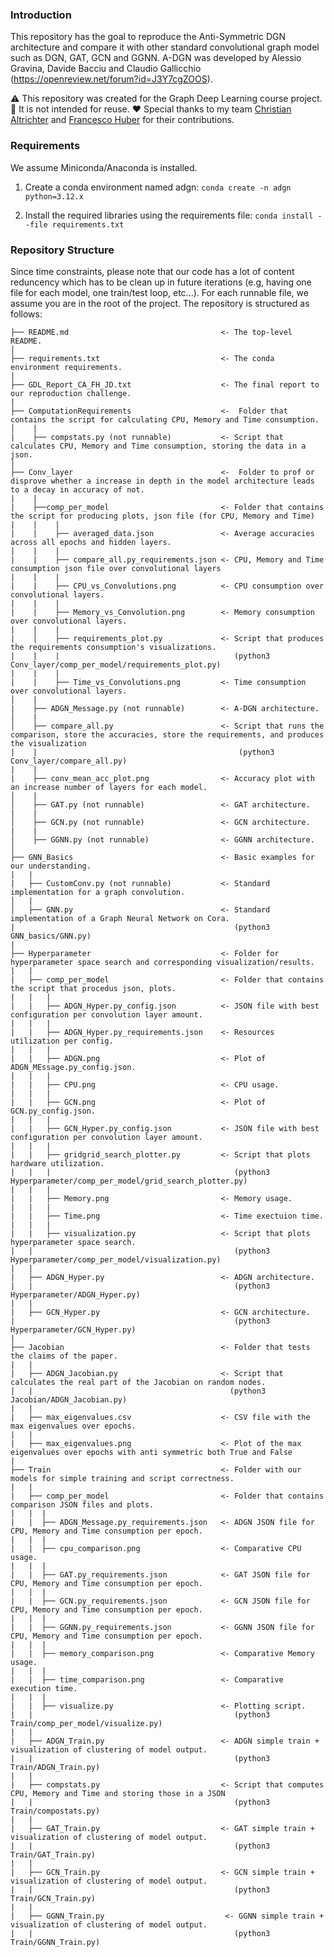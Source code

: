 ### Introduction
This repository has the goal to reproduce the Anti-Symmetric DGN architecture and compare it with other standard convolutional graph model such as DGN, GAT, GCN and GGNN. A-DGN was developed by Alessio Gravina, Davide Bacciu and Claudio Gallicchio (https://openreview.net/forum?id=J3Y7cgZOOS).

:warning: This repository was created for the Graph Deep Learning course project. 
:no_entry_sign: It is not intended for reuse. 
:heart: Special thanks to my team [Christian Altrichter](https://github.com/Altricch) and [Francesco Huber](https://github.com/Frakk0) for their contributions.


### Requirements
We assume Miniconda/Anaconda is installed. 

1. Create a conda environment named adgn:
    `conda create -n adgn python=3.12.x`

2. Install the required libraries using the requirements file:
    `conda install --file requirements.txt`

### Repository Structure
Since time constraints, please note that our code has a lot of content reduncency which has to be clean up in future iterations (e.g, having one file for each model, one train/test loop, etc...).
For each runnable file, we assume you are in the root of the project.
The repository is structured as follows:

    ├── README.md                                  <- The top-level README.
    │
    ├── requirements.txt                           <- The conda environment requirements.
    |
    ├── GDL_Report_CA_FH_JD.txt                    <- The final report to our reproduction challenge.
    |
    ├── ComputationRequirements                    <-  Folder that contains the script for calculating CPU, Memory and Time consumption.
    │    |
    |    ├── compstats.py (not runnable)           <- Script that calculates CPU, Memory and Time consumption, storing the data in a json.
    │
    ├── Conv_layer                                 <-  Folder to prof or disprove whether a increase in depth in the model architecture leads to a decay in accuracy of not.
    |    |
    |    ├──comp_per_model                         <- Folder that contains the script for producing plots, json file (for CPU, Memory and Time)
    |    |    |
    |    |    ├── averaged_data.json               <- Average accuracies across all epochs and hidden layers.
    |    |    |
    |    |    ├── compare_all.py_requirements.json <- CPU, Memory and Time consumption json file over convolutional layers
    |    |    |
    |    |    ├── CPU_vs_Convolutions.png          <- CPU consumption over convolutional layers.
    |    |    |
    |    |    ├── Memory_vs_Convolution.png        <- Memory consumption over convolutional layers.
    |    |    |
    |    │    ├── requirements_plot.py             <- Script that produces the requirements consumption's visualizations.
    |    |    |                                       (python3 Conv_layer/comp_per_model/requirements_plot.py)             
    |    |    |
    |    |    ├── Time_vs_Convolutions.png         <- Time consumption over convolutional layers.
    │    |
    |    ├── ADGN_Message.py (not runnable)        <- A-DGN architecture.
    │    |
    │    ├── compare_all.py                        <- Script that runs the comparison, store the accuracies, store the requirements, and produces the visualization 
    |    |                                             (python3 Conv_layer/compare_all.py)
    |    |
    |    ├── conv_mean_acc_plot.png                <- Accuracy plot with an increase number of layers for each model.
    │    |
    │    ├── GAT.py (not runnable)                 <- GAT architecture.
    |    |
    │    ├── GCN.py (not runnable)                 <- GCN architecture.
    |    |
    │    ├── GGNN.py (not runnable)                <- GGNN architecture.
    │    
    ├── GNN_Basics                                 <- Basic examples for our understanding.
    |   |
    |   ├── CustomConv.py (not runnable)           <- Standard implementation for a graph convolution.
    │   |
    │   ├── GNN.py                                 <- Standard implementation of a Graph Neural Network on Cora.
    |                                                 (python3 GNN_basics/GNN.py)
    |   
    ├── Hyperparameter                             <- Folder for hyperparameter space search and corresponding visualization/results.
    |   |
    |   ├── comp_per_model                         <- Folder that contains the script that procedus json, plots.
    |   |   |
    |   |   ├── ADGN_Hyper.py_config.json          <- JSON file with best configuration per convolution layer amount.
    |   |   |
    |   |   ├── ADGN_Hyper.py_requirements.json    <- Resources utilization per config.
    |   |   |
    |   |   ├── ADGN.png                           <- Plot of ADGN_MEssage.py_config.json.
    |   |   |
    |   |   ├── CPU.png                            <- CPU usage.
    |   |   |
    |   |   ├── GCN.png                            <- Plot of GCN.py_config.json.
    |   |   |
    |   |   ├── GCN_Hyper.py_config.json           <- JSON file with best configuration per convolution layer amount.
    |   |   |
    |   |   ├── gridgrid_search_plotter.py         <- Script that plots hardware utilization.
    |   |   |                                         (python3 Hyperparameter/comp_per_model/grid_search_plotter.py)
    |   |   |
    |   |   ├── Memory.png                         <- Memory usage.
    |   |   |
    |   |   ├── Time.png                           <- Time exectuion time.
    |   |   |
    |   |   ├── visualization.py                   <- Script that plots hyperparameter space search.
    |   |                                             (python3 Hyperparameter/comp_per_model/visualization.py)
    |   |   
    |   ├── ADGN_Hyper.py                          <- ADGN architecture.
    |   |                                             (python3 Hyperparameter/ADGN_Hyper.py)
    |   |
    |   ├── GCN_Hyper.py                           <- GCN architecture.
    |                                                 (python3 Hyperparameter/GCN_Hyper.py)
    |
    ├── Jacobian                                   <- Folder that tests the claims of the paper.
    |   |
    |   ├── ADGN_Jacobian.py                       <- Script that calculates the real part of the Jacobian on random nodes.
    |   |                                            (python3 Jacobian/ADGN_Jacobian.py)
    |   |
    |   ├── max_eigenvalues.csv                    <- CSV file with the max eigenvalues over epochs.
    |   |
    |   ├── max_eigenvalues.png                    <- Plot of the max eigenvalues over epochs with anti symmetric both True and False
    |
    ├── Train                                      <- Folder with our models for simple training and script correctness.
    |   |
    |   ├── comp_per_model                         <- Folder that contains comparison JSON files and plots.
    |   |  |
    |   |  ├── ADGN_Message.py_requirements.json   <- ADGN JSON file for CPU, Memory and Time consumption per epoch.
    |   |  |
    |   |  ├── cpu_comparison.png                  <- Comparative CPU usage.
    |   |  |
    |   |  ├── GAT.py_requirements.json            <- GAT JSON file for CPU, Memory and Time consumption per epoch.
    |   |  |
    |   |  ├── GCN.py_requirements.json            <- GCN JSON file for CPU, Memory and Time consumption per epoch.
    |   |  |
    |   |  ├── GGNN.py_requirements.json           <- GGNN JSON file for CPU, Memory and Time consumption per epoch.
    |   |  |
    |   |  ├── memory_comparison.png               <- Comparative Memory usage.
    |   |  |
    |   |  ├── time_comparison.png                 <- Comparative execution time.
    |   |  |
    |   |  ├── visualize.py                        <- Plotting script.
    |   |                                             (python3 Train/comp_per_model/visualize.py)
    |   |
    |   ├── ADGN_Train.py                          <- ADGN simple train + visualization of clustering of model output.
    |   |                                             (python3 Train/ADGN_Train.py)
    |   |
    |   ├── compstats.py                           <- Script that computes CPU, Memory and Time and storing those in a JSON
    |   |                                             (python3 Train/compostats.py)
    |   |
    |   ├── GAT_Train.py                           <- GAT simple train + visualization of clustering of model output.
    |   |                                             (python3 Train/GAT_Train.py)
    |   |
    |   ├── GCN_Train.py                           <- GCN simple train + visualization of clustering of model output.
    |   |                                             (python3 Train/GCN_Train.py)
    |   |
    |   ├── GGNN_Train.py                           <- GGNN simple train + visualization of clustering of model output.
    |   |                                             (python3 Train/GGNN_Train.py)
